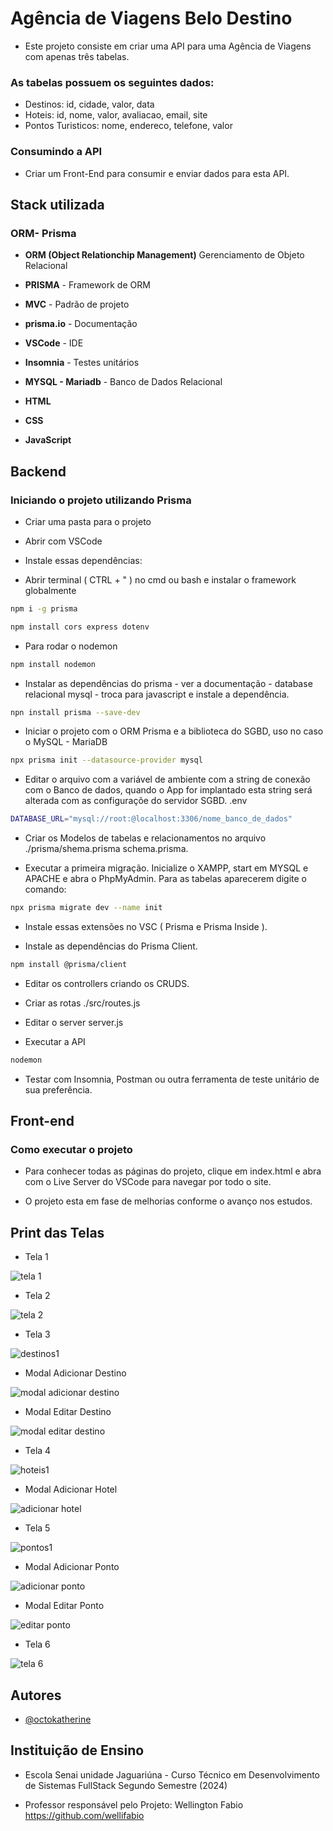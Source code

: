 # Agência de Viagens Belo Destino

- Este projeto consiste em criar uma API para uma Agência de Viagens com apenas três tabelas.

### As tabelas possuem os seguintes dados:

- Destinos: id, cidade, valor, data
- Hoteis: id, nome, valor, avaliacao, email, site
- Pontos Turisticos: nome, endereco, telefone, valor

### Consumindo a API

- Criar um Front-End para consumir e enviar dados para esta API.

## Stack utilizada

### ORM- Prisma

- **ORM (Object Relationchip Management)** Gerenciamento de Objeto Relacional

- **PRISMA** - Framework de ORM

- **MVC** - Padrão de projeto 

- **prisma.io** - Documentação 

- **VSCode** - IDE

- **Insomnia** - Testes unitários

- **MYSQL - Mariadb** - Banco de Dados Relacional

- **HTML**

- **CSS**

- **JavaScript**

## Backend

### Iniciando o projeto utilizando Prisma

- Criar uma pasta para o projeto

- Abrir com VSCode

- Instale essas dependências:

- Abrir terminal ( CTRL + " ) no cmd ou bash e instalar o framework globalmente

```bash
npm i -g prisma
```

```bash
npm install cors express dotenv
```

- Para rodar o nodemon

```bash
npm install nodemon
```

- Instalar as dependências do prisma - ver a documentação - database relacional mysql - troca para javascript e instale a dependência. 

```bash
npn install prisma --save-dev
```

- Iniciar o projeto com o ORM Prisma e a biblioteca do SGBD, uso no caso o MySQL - MariaDB

```bash
npx prisma init --datasource-provider mysql
```

-  Editar o arquivo com a variável de ambiente com a string de conexão com o Banco de dados, quando o App for implantado esta string será alterada com as configuraçõe do servidor SGBD.
.env

```bash
DATABASE_URL="mysql://root:@localhost:3306/nome_banco_de_dados"
```

- Criar os Modelos de tabelas e relacionamentos no arquivo ./prisma/shema.prisma 
schema.prisma.

- Executar a primeira migração. Inicialize o XAMPP, start em MYSQL e APACHE e abra o PhpMyAdmin. Para as tabelas aparecerem digite o comando:

```bash
npx prisma migrate dev --name init
```
- Instale essas extensões no VSC ( Prisma e Prisma Inside ).

- Instale as dependências do Prisma Client.

```bash
npm install @prisma/client
```

- Editar os controllers criando os CRUDS. 

- Criar as rotas
./src/routes.js

- Editar o server
server.js

- Executar a API

```bash
nodemon
```

- Testar com Insomnia, Postman ou outra ferramenta de teste unitário de sua preferência.

## Front-end

### Como executar o projeto

- Para conhecer todas as páginas do projeto, clique em index.html e abra com o Live Server do VSCode para navegar por todo o site.

- O projeto esta em fase de melhorias conforme o avanço nos estudos.

## Print das Telas

- Tela 1

![tela 1](https://github.com/Carla-coder/Agencia_Belo_Destino/assets/128012862/741a9153-d669-4832-85be-a3e2dbad851c)

- Tela 2

![tela 2](https://github.com/Carla-coder/Agencia_Belo_Destino/assets/128012862/3974e2c7-496a-4b73-a2b9-659949dc881a)

- Tela 3

![destinos1](https://github.com/Carla-coder/Agencia_Belo_Destino/assets/128012862/9dbf697f-e68e-4b6e-a8fe-9663dbce63d3)

- Modal Adicionar Destino

![modal adicionar destino](https://github.com/Carla-coder/Agencia_Belo_Destino/assets/128012862/72ebce3e-28af-47fb-84c8-05bfeb7c041f)

- Modal Editar Destino

![modal editar destino](https://github.com/Carla-coder/Agencia_Belo_Destino/assets/128012862/d51f7e03-3e72-4998-957d-2ef4bb96cfaa)

- Tela 4

![hoteis1](https://github.com/Carla-coder/Agencia_Belo_Destino/assets/128012862/3c8b8e6d-4608-49f5-b509-f67ace8561fb)

- Modal Adicionar Hotel

![adicionar hotel](https://github.com/Carla-coder/Agencia_Belo_Destino/assets/128012862/71ccdacc-9770-4302-91e3-0cfbd8939afd)


- Tela 5

![pontos1](https://github.com/Carla-coder/Agencia_Belo_Destino/assets/128012862/b91c7e0f-96fd-48e6-b838-5acde8cb441a)

- Modal Adicionar Ponto

![adicionar ponto](https://github.com/Carla-coder/Agencia_Belo_Destino/assets/128012862/e4c1d45c-3691-4e9e-992d-1aa5018886df)

- Modal Editar Ponto

![editar ponto](https://github.com/Carla-coder/Agencia_Belo_Destino/assets/128012862/0fc00ff2-f60a-4304-b8b2-369ff027be19)

- Tela 6

![tela 6](https://github.com/Carla-coder/Agencia_Belo_Destino/assets/128012862/87a3ea73-8660-47e2-807f-5d74ede4dd81)

## Autores

- [@octokatherine](https://www.github.com/Carla-coder)

## Instituição de Ensino

- Escola Senai unidade Jaguariúna - Curso Técnico em Desenvolvimento de Sistemas FullStack  Segundo Semestre (2024)

- Professor responsável pelo Projeto: Wellington Fabio https://github.com/wellifabio
